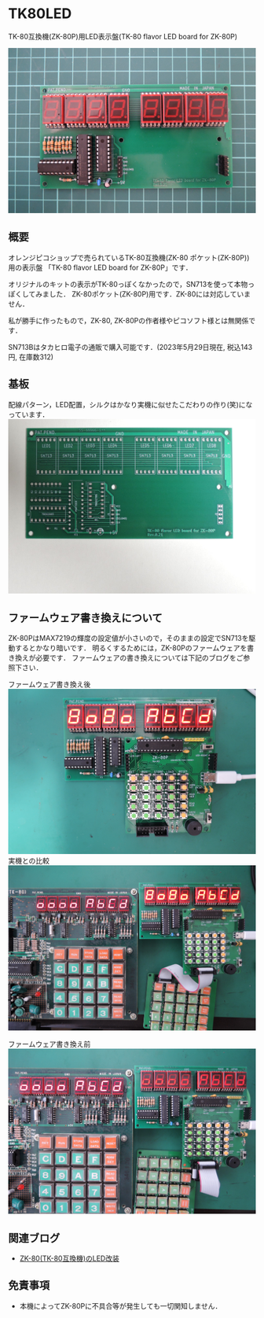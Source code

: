 # TK80LED
TK-80互換機(ZK-80P)用LED表示盤(TK-80 flavor LED board for ZK-80P)

![](images/title.jpg)

## 概要
オレンジピコショップで売られているTK-80互換機(ZK-80 ポケット(ZK-80P))用の表示盤
「TK-80 flavor LED board for ZK-80P」です．

オリジナルのキットの表示がTK-80っぽくなかったので，SN713を使って本物っぽくしてみました．
ZK-80ポケット(ZK-80P)用です．ZK-80には対応していません．

私が勝手に作ったもので，ZK-80, ZK-80Pの作者様やピコソフト様とは無関係です．

SN713Bはタカヒロ電子の通販で購入可能です．(2023年5月29日現在, 税込143円, 在庫数312)

## 基板
配線パターン，LED配置，シルクはかなり実機に似せたこだわりの作り(笑)になっています．
![](images/pcb.jpg)

## ファームウェア書き換えについて
ZK-80PはMAX7219の輝度の設定値が小さいので，そのままの設定でSN713を駆動するとかなり暗いです．
明るくするためには，ZK-80Pのファームウェアを書き換えが必要です．
ファームウェアの書き換えについては下記のブログをご参照下さい．

ファームウェア書き換え後
![](images/3.jpg)
実機との比較
![](images/4.jpg)

ファームウェア書き換え前
![](images/5.jpg)

## 関連ブログ
 - [ZK-80(TK-80互換機)のLED改装](https://blog.goo.ne.jp/tk-80/e/5548a42761d789a6131d8d7753d236a3)

## 免責事項
- 本機によってZK-80Pに不具合等が発生しても一切関知しません．
